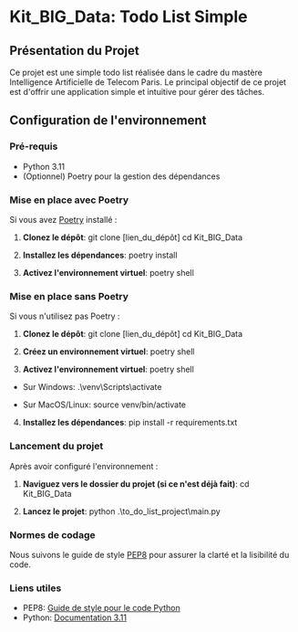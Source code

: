 # Kit_BIG_Data: Todo List Simple

## Présentation du Projet

Ce projet est une simple todo list réalisée dans le cadre du mastère Intelligence Artificielle de Telecom Paris. Le principal objectif de ce projet est d'offrir une application simple et intuitive pour gérer des tâches.

## Configuration de l'environnement

### Pré-requis

- Python 3.11
- (Optionnel) Poetry pour la gestion des dépendances


### Mise en place avec Poetry

Si vous avez [Poetry](https://python-poetry.org/) installé :

1. **Clonez le dépôt**:
   git clone [lien_du_dépôt]
   cd Kit_BIG_Data

2. **Installez les dépendances**:
   poetry install
   
3. **Activez l'environnement virtuel**:
   poetry shell


### Mise en place sans Poetry

Si vous n'utilisez pas Poetry :

1. **Clonez le dépôt**:
   git clone [lien_du_dépôt]
   cd Kit_BIG_Data

2. **Créez un environnement virtuel**:
   poetry shell

3. **Activez l'environnement virtuel**:
   poetry shell

- Sur Windows:
   .\venv\Scripts\activate

- Sur MacOS/Linux:
   source venv/bin/activate

4. **Installez les dépendances**:
   pip install -r requirements.txt


### Lancement du projet

Après avoir configuré l'environnement :

1. **Naviguez vers le dossier du projet (si ce n'est déjà fait)**:
   cd Kit_BIG_Data

2. **Lancez le projet**:
   python .\to_do_list_project\main.py

### Normes de codage

Nous suivons le guide de style [PEP8](https://peps.python.org/pep-0008/) pour assurer la clarté et la lisibilité du code.


### Liens utiles

- PEP8: [Guide de style pour le code Python](https://peps.python.org/pep-0008/)
- Python: [Documentation 3.11](https://docs.python.org/3.11/)